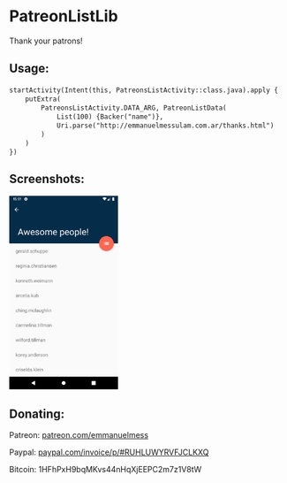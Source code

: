 # PatreonListLib

Thank your patrons!

## Usage:
```
startActivity(Intent(this, PatreonsListActivity::class.java).apply {
    putExtra(
        PatreonsListActivity.DATA_ARG, PatreonListData(
            List(100) {Backer("name")},
            Uri.parse("http://emmanuelmessulam.com.ar/thanks.html")
        )
    )
})
```

## Screenshots:

<img src="Screenshots/main.png" data-canonical-src="Screenshots/main.png" height="350" /> 

## Donating: 

Patreon: [patreon.com/emmanuelmess](https://www.patreon.com/emmanuelmess)

Paypal: [paypal.com/invoice/p/#RUHLUWYRVFJCLKXQ](https://www.paypal.com/invoice/p/#RUHLUWYRVFJCLKXQ)

Bitcoin: 1HFhPxH9bqMKvs44nHqXjEEPC2m7z1V8tW
